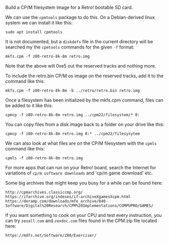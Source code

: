 Build a CP/M filesystem image for a Retro! bootable SD card.

We can use the `cpmtools` package to do this.  On a Debian-derived linux system we can install it like this:

	sudo apt install cpmtools

It is not documented, but a `diskdefs` file in the current directory will be searched my the `cpmtools` commands for the given `-f` format:

	mkfs.cpm -f z80-retro-8k-8m retro.img

Note that the above will 0xe5 out the reserved tracks and nothing more.

To include the retro.bin CP/M os image on the reserved tracks, add it to the command like this:

	mkfs.cpm -f z80-retro-8k-8m -b ../retro/retro.bin retro.img

Once a filesystem has been initialized by the mkfs.cpm command, files can be added to it like this:

	cpmcp -f z80-retro-8k-8m retro.img ../cpm22/filesystem/* 0:

You can copy files from a disk image back to a folder on your drive like this:

	cpmcp -f z80-retro-8k-8m retro.img 0:* ../cpm22/filesysytem

We can also look at what files are on the CP/M filesystem with the `cpmls` command like this:

	cpmls -f z80-retro-8k-8m retro.img

For more apps that can run on your Retro! board, search the Internet for variations of `cp/m software downloads` and 'cp/m game download' etc.

Some big archives that might keep you busy for a while can be found here:

	http://cpmarchives.classiccmp.org/
	https://ifarchive.org/indexes/if-archiveXgamesXcpm.html
	https://deramp.com/downloads/mfe_archive/040-Software/Digital%20Research/CPM%20Implementations/COMPUPRO/GAMES/

If you want something to cook on your CPU and test every instruction, you can try
`zexall.com` and `zexdoc.com` files found in the CPM.zip file located here:

	https://mdfs.net/Software/Z80/Exerciser/
